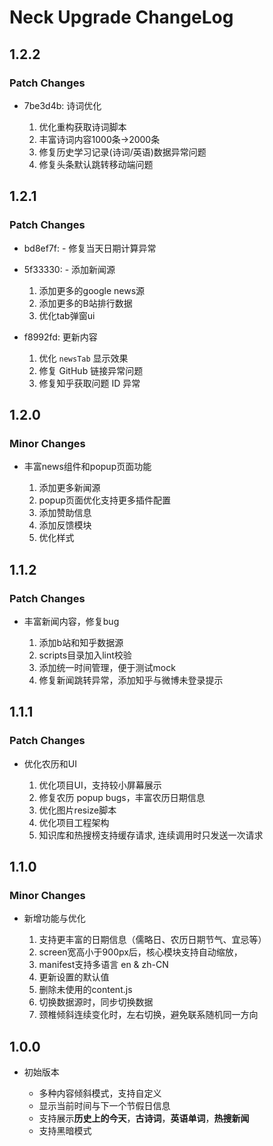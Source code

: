 # Neck Upgrade ChangeLog

## 1.2.2

### Patch Changes

- 7be3d4b: 诗词优化

  1. 优化重构获取诗词脚本
  2. 丰富诗词内容1000条->2000条
  3. 修复历史学习记录(诗词/英语)数据异常问题
  4. 修复头条默认跳转移动端问题

## 1.2.1

### Patch Changes

- bd8ef7f: - 修复当天日期计算异常

- 5f33330: - 添加新闻源

  1. 添加更多的google news源
  2. 添加更多的B站排行数据
  3. 优化tab弹窗ui

- f8992fd: 更新内容

  1. 优化 `newsTab` 显示效果
  2. 修复 GitHub 链接异常问题
  3. 修复知乎获取问题 ID 异常

## 1.2.0

### Minor Changes

- 丰富news组件和popup页面功能

  1. 添加更多新闻源
  2. popup页面优化支持更多插件配置
  3. 添加赞助信息
  4. 添加反馈模块
  5. 优化样式

## 1.1.2

### Patch Changes

- 丰富新闻内容，修复bug

  1. 添加b站和知乎数据源
  2. scripts目录加入lint校验
  3. 添加统一时间管理，便于测试mock
  4. 修复新闻跳转异常，添加知乎与微博未登录提示

## 1.1.1

### Patch Changes

- 优化农历和UI

  1. 优化项目UI，支持较小屏幕展示
  2. 修复农历 popup bugs，丰富农历日期信息
  3. 优化图片resize脚本
  4. 优化项目工程架构
  5. 知识库和热搜榜支持缓存请求, 连续调用时只发送一次请求

## 1.1.0

### Minor Changes

- 新增功能与优化

  1. 支持更丰富的日期信息（儒略日、农历日期节气、宜忌等）
  2. screen宽高小于900px后，核心模块支持自动缩放，
  3. manifest支持多语言 en & zh-CN
  4. 更新设置的默认值
  5. 删除未使用的content.js
  6. 切换数据源时，同步切换数据
  7. 颈椎倾斜连续变化时，左右切换，避免联系随机同一方向

## 1.0.0

- 初始版本

  - 多种内容倾斜模式，支持自定义
  - 显示当前时间与下一个节假日信息
  - 支持展示**历史上的今天**，**古诗词**，**英语单词**，**热搜新闻**
  - 支持黑暗模式
